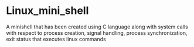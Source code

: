 # Linux_mini_shell
A minishell that has been created using C language along with system calls with respect to process creation, signal handling, process synchronization, exit status that executes linux commands
